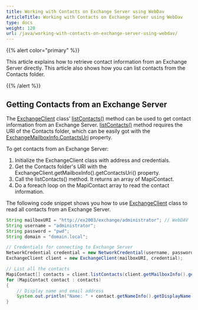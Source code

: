 ```yaml
---
title: Working with Contacts on Exchange Server using WebDav
ArticleTitle: Working with Contacts on Exchange Server using WebDav
type: docs
weight: 120
url: /java/working-with-contacts-on-exchange-server-using-webdav/
---
```



{{% alert color="primary" %}} 

This article explains how to retrieve contact information from an Exchange Server directly. This article also shows how you can list contacts from the Contacts folder.

{{% /alert %}} 
## **Getting Contacts from an Exchange Server**
The [ExchangeClient](https://apireference.aspose.com/email/java/com.aspose.email/ExchangeClient) class’ [listContacts()](https://apireference.aspose.com/email/java/com.aspose.email/ExchangeClient#listContacts\(java.lang.String\)) method can be used to get contact information from an Exchange Server. [listContacts()](https://apireference.aspose.com/email/java/com.aspose.email/ExchangeClient#listContacts\(java.lang.String\)) method requires the URI of the Contacts folder, which can be easily got with the [ExchangeMailboxInfo.ContactsUri](https://apireference.aspose.com/email/java/com.aspose.email/ExchangeMailboxInfo#getContactsUri\(\)) property.

To get contacts from an Exchange Server:

1. Initialize the ExchangeClient class with address and credentials.
1. Get the Contacts folder's URI with the ExchangeClient.getMailboxInfo().getContactsUri() property.
1. Call the listContacts() method. It returns an array of MapiContact.
1. Do a foreach loop on the MapiContact array to read the contact information.

The following code snippet shows you how to use [ExchangeClient](https://apireference.aspose.com/email/java/com.aspose.email/ExchangeClient) class to read all contacts from an Exchange Server.


~~~Java
String mailboxURI = "http://ex2003/exchange/administrator"; // WebDAV
String username = "administrator";
String password = "pwd";
String domain = "domain.local";

// Credentials for connecting to Exchange Server
NetworkCredential credential = new NetworkCredential(username, password, domain);
ExchangeClient client = new ExchangeClient(mailboxURI, credential);

// List all the contacts
MapiContact[] contacts = client.listContacts(client.getMailboxInfo().getContactsUri());
for (MapiContact contact : contacts)
{
    // Display name and email address
    System.out.println("Name: " + contact.getNameInfo().getDisplayName() + ", Email Address: " + contact.getElectronicAddresses().getEmail1());
}
~~~

